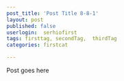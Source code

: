 ```yaml
---
post_title: 'Post Title 8-8-1'
layout: post
published: false
userlogin:  serhiofirst
tags: firsttag, secondTag,  thirdTag
categories: firstcat

---
```

Post goes here
